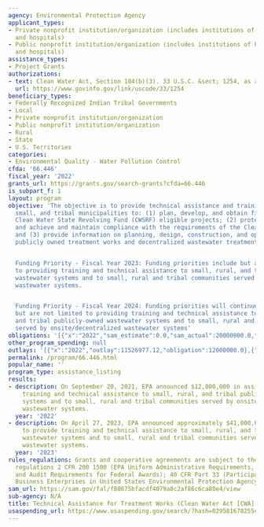 ```yaml
---
agency: Environmental Protection Agency
applicant_types:
- Private nonprofit institution/organization (includes institutions of higher education
  and hospitals)
- Public nonprofit institution/organization (includes institutions of higher education
  and hospitals)
assistance_types:
- Project Grants
authorizations:
- text: Clean Water Act, Section 104(b)(3). 33 U.S.C. &sect; 1254, as amended.
  url: https://www.govinfo.gov/link/uscode/33/1254
beneficiary_types:
- Federally Recognized Indian Tribal Governments
- Local
- Private nonprofit institution/organization
- Public nonprofit institution/organization
- Rural
- State
- U.S. Territories
categories:
- Environmental Quality - Water Pollution Control
cfda: '66.446'
fiscal_year: '2022'
grants_url: https://grants.gov/search-grants?cfda=66.446
is_subpart_f: 1
layout: program
objective: 'The objective is to provide technical assistance and training to rural,
  small, and tribal municipalities to: (1) plan, develop, and obtain financing for
  Clean Water State Revolving Fund (CWSRF) eligible projects; (2) protect water quality
  and achieve and maintain compliance with the requirements of the Clean Water Act;
  and (3) provide information on planning, design, construction, and operation of
  publicly owned treatment works and decentralized wastewater treatment systems.


  Funding Priority - Fiscal Year 2023: Funding priorities include but are not limited
  to providing training and technical assistance to small, rural, and tribal publicly-owned
  wastewater systems and to small, rural and tribal communities served by onsite/decentralized
  wastewater systems.


  Funding Priority - Fiscal Year 2024: Funding priorities will continue to include
  but are not limited to providing training and technical assistance to small, rural,
  and tribal publicly-owned wastewater systems and to small, rural and tribal communities
  served by onsite/decentralized wastewater systems'
obligations: '[{"x":"2022","sam_estimate":0.0,"sam_actual":20000000.0,"usa_spending_actual":12000000.0},{"x":"2023","sam_estimate":27000000.0,"sam_actual":0.0,"usa_spending_actual":40616814.0},{"x":"2024","sam_estimate":18000000.0,"sam_actual":0.0,"usa_spending_actual":579695.0}]'
other_program_spending: null
outlays: '[{"x":"2022","outlay":11526977.12,"obligation":12000000.0},{"x":"2023","outlay":9267473.84,"obligation":40616814.0},{"x":"2024","outlay":0.0,"obligation":579695.0}]'
permalink: /program/66.446.html
popular_name: ''
program_type: assistance_listing
results:
- description: On September 20, 2021, EPA announced $12,000,000 in assistance to provide
    training and technical assistance to small, rural, and tribal publicly-owned wastewater
    systems and to small, rural and tribal communities served by onsite/decentralized
    wastewater systems.
  year: '2022'
- description: On April 27, 2023, EPA announced approximately $41,000,000 in assistance
    to provide training and technical assistance to small, rural, and tribal publicly-owned
    wastewater systems and to small, rural and tribal communities served by onsite/decentralized
    wastewater systems.
  year: '2023'
rules_regulations: Grants and cooperative agreements are subject to the general grant
  regulations 2 CFR 200 1500 (EPA Uniform Administrative Requirements, Cost Principles,
  and Audit Requirements for Federal Awards); 40 CFR Part 33 (Participation by Disadvantaged
  Business Enterprises in United States Environmental Protection Agency Programs).
sam_url: https://sam.gov/fal/f88675bfacdf4079a8c2af86c6ca80e4/view
sub-agency: N/A
title: Technical Assistance for Treatment Works (Clean Water Act [CWA] Section 104(b)(8))
usaspending_url: https://www.usaspending.gov/search/?hash=029581678255cb3c290c19bc94b642c9
---
```

